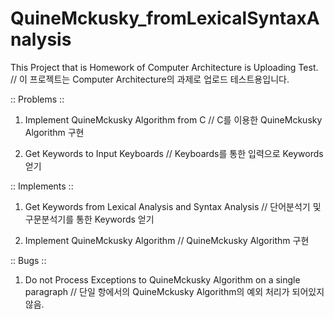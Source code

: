 # QuineMckusky_fromLexicalSyntaxAnalysis

This Project that is Homework of Computer Architecture is Uploading Test.
// 이 프로젝트는 Computer Architecture의 과제로 업로드 테스트용입니다. 



:: Problems ::

1. Implement QuineMckusky Algorithm from C 
// C를 이용한 QuineMckusky Algorithm 구현

2. Get Keywords to Input Keyboards 
// Keyboards를 통한 입력으로 Keywords 얻기



:: Implements ::

1. Get Keywords from Lexical Analysis and Syntax Analysis
// 단어분석기 및 구문분석기를 통한 Keywords 얻기

2. Implement QuineMckusky Algorithm
// QuineMckusky Algorithm 구현



:: Bugs ::

1. Do not Process Exceptions to QuineMckusky Algorithm on a single paragraph 
// 단일 항에서의 QuineMckusky Algorithm의 예외 처리가 되어있지 않음.

